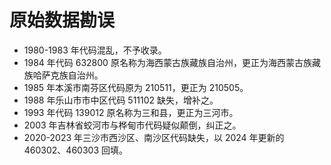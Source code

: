 # 原始数据勘误

- 1980-1983 年代码混乱，不予收录。
- 1984 年代码 632800 原名称为海西蒙古族藏族自治州，更正为海西蒙古族藏族哈萨克族自治州。
- 1985 年本溪市南芬区代码原为 210511，更正为 210505。
- 1988 年乐山市市中区代码 511102 缺失，增补之。
- 1993 年代码 139012 原名称为三和县，更正为三河市。
- 2003 年吉林省蛟河市与桦甸市代码疑似颠倒，纠正之。
- 2020-2023 年三沙市西沙区、南沙区代码缺失，以 2024 年更新的 460302、460303 回填。
